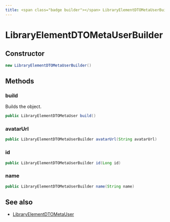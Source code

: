 ```yaml
---
title: <span class="badge builder"></span> LibraryElementDTOMetaUserBuilder
---
```

# <span class="badge builder"></span> LibraryElementDTOMetaUserBuilder

## Constructor

```java
new LibraryElementDTOMetaUserBuilder()
```
## Methods

### <span class="badge object-method"></span> build

Builds the object.

```java
public LibraryElementDTOMetaUser build()
```

### <span class="badge object-method"></span> avatarUrl

```java
public LibraryElementDTOMetaUserBuilder avatarUrl(String avatarUrl)
```

### <span class="badge object-method"></span> id

```java
public LibraryElementDTOMetaUserBuilder id(Long id)
```

### <span class="badge object-method"></span> name

```java
public LibraryElementDTOMetaUserBuilder name(String name)
```

## See also

 * <span class="badge object-type-class"></span> [LibraryElementDTOMetaUser](./object-LibraryElementDTOMetaUser.md)
